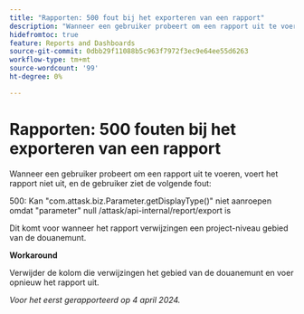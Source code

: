 ```yaml
---
title: "Rapporten: 500 fout bij het exporteren van een rapport"
description: "Wanneer een gebruiker probeert om een rapport uit te voeren, voert het rapport niet uit, en de gebruiker ziet een fout. Er is een oplossing beschikbaar."
hidefromtoc: true
feature: Reports and Dashboards
source-git-commit: 0dbb29f11088b5c963f7972f3ec9e64ee55d6263
workflow-type: tm+mt
source-wordcount: '99'
ht-degree: 0%

---
```



# Rapporten: 500 fouten bij het exporteren van een rapport

Wanneer een gebruiker probeert om een rapport uit te voeren, voert het rapport niet uit, en de gebruiker ziet de volgende fout:

500: Kan &quot;com.attask.biz.Parameter.getDisplayType()&quot; niet aanroepen omdat &quot;parameter&quot; null /attask/api-internal/report/export is

Dit komt voor wanneer het rapport verwijzingen een project-niveau gebied van de douanemunt.

**Workaround**

Verwijder de kolom die verwijzingen het gebied van de douanemunt en voer opnieuw het rapport uit.

_Voor het eerst gerapporteerd op 4 april 2024._

